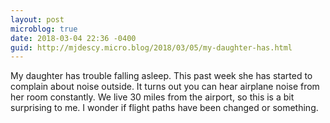 ```yaml
---
layout: post
microblog: true
date: 2018-03-04 22:36 -0400
guid: http://mjdescy.micro.blog/2018/03/05/my-daughter-has.html
---
```

My daughter has trouble falling asleep. This past week she has started to complain about noise outside. It turns out you can hear airplane noise from her room constantly. We live 30 miles from the airport, so this is a bit surprising to me. I wonder if flight paths have been changed or something.
